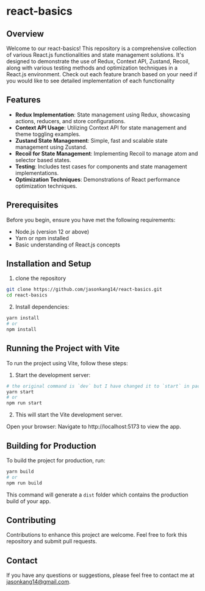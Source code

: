 # react-basics

## Overview

Welcome to our react-basics! This repository is a comprehensive collection of various React.js functionalities and state management solutions. It's designed to demonstrate the use of Redux, Context API, Zustand, Recoil, along with various testing methods and optimization techniques in a React.js environment. Check out each feature branch based on your need if you would like to see detailed implementation of each functionality 

## Features

- **Redux Implementation**: State management using Redux, showcasing actions, reducers, and store configurations.
- **Context API Usage**: Utilizing Context API for state management and theme toggling examples.
- **Zustand State Management**: Simple, fast and scalable state management using Zustand.
- **Recoil for State Management**: Implementing Recoil to manage atom and selector based states.
- **Testing**: Includes test cases for components and state management implementations.
- **Optimization Techniques**: Demonstrations of React performance optimization techniques.

## Prerequisites
Before you begin, ensure you have met the following requirements:

- Node.js (version 12 or above)
- Yarn or npm installed
- Basic understanding of React.js concepts

## Installation and Setup

1. clone the repository
```bash
git clone https://github.com/jasonkang14/react-basics.git
cd react-basics
```

2. Install dependencies:
```bash
yarn install
# or
npm install
```

## Running the Project with Vite
To run the project using Vite, follow these steps:

1. Start the development server:
```bash
# the original command is `dev` but I have changed it to `start` in package.json to integrate some tools easier
yarn start
# or
npm run start
```

2. This will start the Vite development server.

Open your browser:
Navigate to http://localhost:5173 to view the app.

## Building for Production
To build the project for production, run:
```bash
yarn build
# or
npm run build
```

This command will generate a `dist` folder which contains the production build of your app.

## Contributing
Contributions to enhance this project are welcome. Feel free to fork this repository and submit pull requests.


## Contact
If you have any questions or suggestions, please feel free to contact me at jasonkang14@gmail.com.

